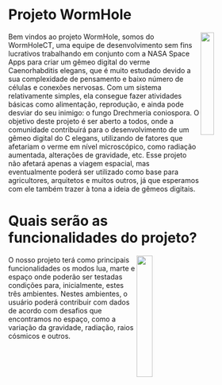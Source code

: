 # Projeto WormHole
<img align="right" width="23%" src="https://github.com/FabriThomas/WormHole/assets/133991330/33ed56f2-36e7-4c52-98fa-995c64adefaa">

Bem vindos ao projeto WormHole, somos do WormHoleCT, uma equipe de desenvolvimento sem fins lucrativos trabalhando em conjunto com a NASA Space Apps para criar um gêmeo digital do verme  Caenorhabditis elegans, que é muito estudado devido a sua complexidade de pensamento e baixo número de células e conexões nervosas. Com um sistema relativamente simples, ela consegue fazer atividades básicas como alimentação, reprodução, e ainda pode desviar do seu inimigo: o fungo Drechmeria coniospora. O objetivo deste projeto é ser aberto a todos, onde a comunidade contribuirá para o desenvolvimento de um gêmeo digital do C elegans, utilizando de fatores que afetariam o verme em nível microscópico, como radiação aumentada, alterações de gravidade, etc. Esse projeto não afetará apenas a viagem espacial, mas eventualmente poderá ser utilizado como base para agricultores, arquitetos e muitos outros, já que esperamos com ele também trazer à tona a ideia de gêmeos digitais.

# Quais serão as funcionalidades do projeto?
<img align="right" width="25%" src="https://github.com/FabriThomas/WormHole/assets/133991330/61fe9d82-0fdb-431c-a377-ce97e8fd8901"> 

O nosso projeto terá como principais funcionalidades os modos lua, marte e espaço onde poderão ser testadas condições para, inicialmente, estes três ambientes. Nestes ambientes, o usuário poderá contribuir com dados de acordo com desafios que encontramos no espaço, como a variação da gravidade, radiação, raios cósmicos e outros.
